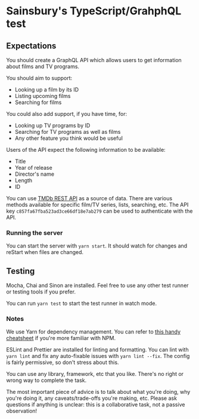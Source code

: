 # Sainsbury's TypeScript/GrahphQL test

## Expectations

You should create a GraphQL API which allows users to get information about films and TV programs.

You should aim to support:

- Looking up a film by its ID
- Listing upcoming films
- Searching for films

You could also add support, if you have time, for:

- Looking up TV programs by ID
- Searching for TV programs as well as films
- Any other feature you think would be useful

Users of the API expect the following information to be available:

- Title
- Year of release
- Director's name
- Length
- ID

You can use [TMDb REST API](https://www.themoviedb.org/documentation/api) as a source of data. There are various methods
available for specific film/TV series, lists, searching, etc. The API key `c857fa67fba523ad3ce66df18e7ab279` can be used
to authenticate with the API.

### Running the server

You can start the server with `yarn start`. It should watch for changes and reStart when files are changed.

## Testing

Mocha, Chai and Sinon are installed. Feel free to use any other test runner or testing tools if you prefer.

You can run `yarn test` to start the test runner in watch mode.

### Notes

We use Yarn for dependency management. You can refer to [this handy cheatsheet](https://devhints.io/yarn) if you're more
familiar with NPM.

ESLint and Prettier are installed for linting and formatting. You can lint with `yarn lint` and fix any auto-fixable
issues with `yarn lint --fix`. The config is fairly permissive, so don't stress about this.

You can use any library, framework, etc that you like. There's no right or wrong way to complete the task.

The most important piece of advice is to talk about what you're doing, why you're doing it, any caveats/trade-offs
you're making, etc. Please ask questions if anything is unclear: this is a collaborative task, not a passive
observation!